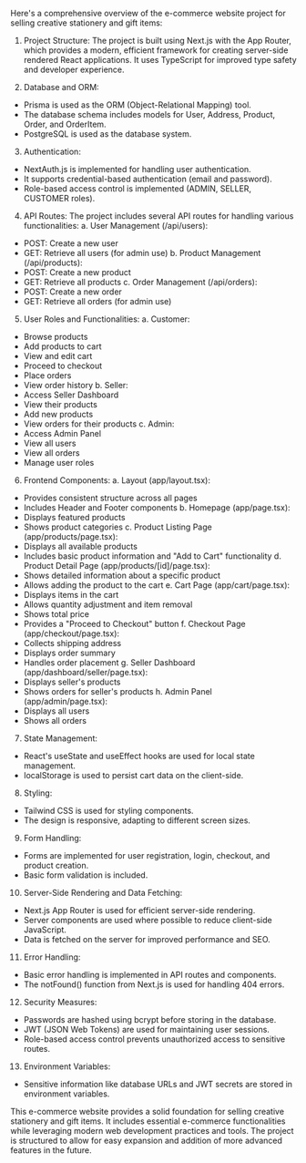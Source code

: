 Here's a comprehensive overview of the e-commerce website project for selling creative stationery and gift items:

1. Project Structure:
The project is built using Next.js with the App Router, which provides a modern, efficient framework for creating server-side rendered React applications. It uses TypeScript for improved type safety and developer experience.

2. Database and ORM:
- Prisma is used as the ORM (Object-Relational Mapping) tool.
- The database schema includes models for User, Address, Product, Order, and OrderItem.
- PostgreSQL is used as the database system.

3. Authentication:
- NextAuth.js is implemented for handling user authentication.
- It supports credential-based authentication (email and password).
- Role-based access control is implemented (ADMIN, SELLER, CUSTOMER roles).

4. API Routes:
The project includes several API routes for handling various functionalities:
 a. User Management (/api/users):
  - POST: Create a new user
  - GET: Retrieve all users (for admin use)
 b. Product Management (/api/products):
  - POST: Create a new product
  - GET: Retrieve all products
 c. Order Management (/api/orders):
  - POST: Create a new order
  - GET: Retrieve all orders (for admin use)

5. User Roles and Functionalities:
 a. Customer:
  - Browse products
  - Add products to cart
  - View and edit cart
  - Proceed to checkout
  - Place orders
  - View order history
 b. Seller:
  - Access Seller Dashboard
  - View their products
  - Add new products
  - View orders for their products
 c. Admin:
  - Access Admin Panel
  - View all users
  - View all orders
  - Manage user roles

6. Frontend Components:
 a. Layout (app/layout.tsx):
  - Provides consistent structure across all pages
  - Includes Header and Footer components
 b. Homepage (app/page.tsx):
  - Displays featured products
  - Shows product categories
 c. Product Listing Page (app/products/page.tsx):
  - Displays all available products
  - Includes basic product information and "Add to Cart" functionality
 d. Product Detail Page (app/products/[id]/page.tsx):
  - Shows detailed information about a specific product
  - Allows adding the product to the cart
 e. Cart Page (app/cart/page.tsx):
  - Displays items in the cart
  - Allows quantity adjustment and item removal
  - Shows total price
  - Provides a "Proceed to Checkout" button
 f. Checkout Page (app/checkout/page.tsx):
  - Collects shipping address
  - Displays order summary
  - Handles order placement
 g. Seller Dashboard (app/dashboard/seller/page.tsx):
  - Displays seller's products
  - Shows orders for seller's products
 h. Admin Panel (app/admin/page.tsx):
  - Displays all users
  - Shows all orders

7. State Management:
  - React's useState and useEffect hooks are used for local state management.
  - localStorage is used to persist cart data on the client-side.

8. Styling:
  - Tailwind CSS is used for styling components.
  - The design is responsive, adapting to different screen sizes.

9. Form Handling:
  - Forms are implemented for user registration, login, checkout, and product creation.
  - Basic form validation is included.

10. Server-Side Rendering and Data Fetching:
  - Next.js App Router is used for efficient server-side rendering.
  - Server components are used where possible to reduce client-side JavaScript.
  - Data is fetched on the server for improved performance and SEO.

11. Error Handling:
  - Basic error handling is implemented in API routes and components.
  - The notFound() function from Next.js is used for handling 404 errors.

12. Security Measures:
  - Passwords are hashed using bcrypt before storing in the database.
  - JWT (JSON Web Tokens) are used for maintaining user sessions.
  - Role-based access control prevents unauthorized access to sensitive routes.

13. Environment Variables:
  - Sensitive information like database URLs and JWT secrets are stored in environment variables.

This e-commerce website provides a solid foundation for selling creative stationery and gift items. It includes essential e-commerce functionalities while leveraging modern web development practices and tools. The project is structured to allow for easy expansion and addition of more advanced features in the future.
